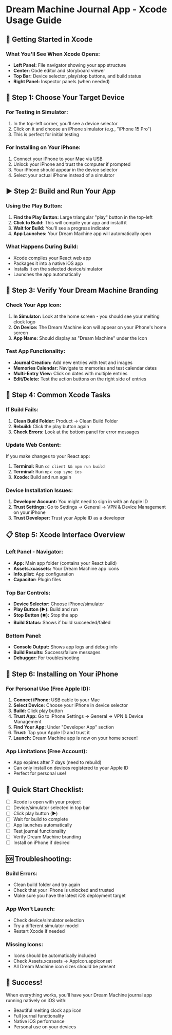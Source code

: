 # Dream Machine Journal App - Xcode Usage Guide

## 🎯 **Getting Started in Xcode**

### **What You'll See When Xcode Opens:**
- **Left Panel:** File navigator showing your app structure
- **Center:** Code editor and storyboard viewer
- **Top Bar:** Device selector, play/stop buttons, and build status
- **Right Panel:** Inspector panels (when needed)

## 📱 **Step 1: Choose Your Target Device**

### **For Testing in Simulator:**
1. In the top-left corner, you'll see a device selector
2. Click on it and choose an iPhone simulator (e.g., "iPhone 15 Pro")
3. This is perfect for initial testing

### **For Installing on Your iPhone:**
1. Connect your iPhone to your Mac via USB
2. Unlock your iPhone and trust the computer if prompted
3. Your iPhone should appear in the device selector
4. Select your actual iPhone instead of a simulator

## ▶️ **Step 2: Build and Run Your App**

### **Using the Play Button:**
1. **Find the Play Button:** Large triangular "play" button in the top-left
2. **Click to Build:** This will compile your app and install it
3. **Wait for Build:** You'll see a progress indicator
4. **App Launches:** Your Dream Machine app will automatically open

### **What Happens During Build:**
- Xcode compiles your React web app
- Packages it into a native iOS app
- Installs it on the selected device/simulator
- Launches the app automatically

## 🎨 **Step 3: Verify Your Dream Machine Branding**

### **Check Your App Icon:**
1. **In Simulator:** Look at the home screen - you should see your melting clock logo
2. **On Device:** The Dream Machine icon will appear on your iPhone's home screen
3. **App Name:** Should display as "Dream Machine" under the icon

### **Test App Functionality:**
- **Journal Creation:** Add new entries with text and images
- **Memories Calendar:** Navigate to memories and test calendar dates
- **Multi-Entry View:** Click on dates with multiple entries
- **Edit/Delete:** Test the action buttons on the right side of entries

## 🔧 **Step 4: Common Xcode Tasks**

### **If Build Fails:**
1. **Clean Build Folder:** Product → Clean Build Folder
2. **Rebuild:** Click the play button again
3. **Check Errors:** Look at the bottom panel for error messages

### **Update Web Content:**
If you make changes to your React app:
1. **Terminal:** Run `cd client && npm run build`
2. **Terminal:** Run `npx cap sync ios`
3. **Xcode:** Build and run again

### **Device Installation Issues:**
1. **Developer Account:** You might need to sign in with an Apple ID
2. **Trust Settings:** Go to Settings → General → VPN & Device Management on your iPhone
3. **Trust Developer:** Trust your Apple ID as a developer

## 📋 **Step 5: Xcode Interface Overview**

### **Left Panel - Navigator:**
- **App:** Main app folder (contains your React build)
- **Assets.xcassets:** Your Dream Machine app icons
- **Info.plist:** App configuration
- **Capacitor:** Plugin files

### **Top Bar Controls:**
- **Device Selector:** Choose iPhone/simulator
- **Play Button (▶️):** Build and run
- **Stop Button (⏹️):** Stop the app
- **Build Status:** Shows if build succeeded/failed

### **Bottom Panel:**
- **Console Output:** Shows app logs and debug info
- **Build Results:** Success/failure messages
- **Debugger:** For troubleshooting

## 🚀 **Step 6: Installing on Your iPhone**

### **For Personal Use (Free Apple ID):**
1. **Connect iPhone:** USB cable to your Mac
2. **Select Device:** Choose your iPhone in device selector
3. **Build:** Click play button
4. **Trust App:** Go to iPhone Settings → General → VPN & Device Management
5. **Find Your App:** Under "Developer App" section
6. **Trust:** Tap your Apple ID and trust it
7. **Launch:** Dream Machine app is now on your home screen!

### **App Limitations (Free Account):**
- App expires after 7 days (need to rebuild)
- Can only install on devices registered to your Apple ID
- Perfect for personal use!

## 🎯 **Quick Start Checklist:**

- [ ] Xcode is open with your project
- [ ] Device/simulator selected in top bar
- [ ] Click play button (▶️)
- [ ] Wait for build to complete
- [ ] App launches automatically
- [ ] Test journal functionality
- [ ] Verify Dream Machine branding
- [ ] Install on iPhone if desired

## 🆘 **Troubleshooting:**

### **Build Errors:**
- Clean build folder and try again
- Check that your iPhone is unlocked and trusted
- Make sure you have the latest iOS deployment target

### **App Won't Launch:**
- Check device/simulator selection
- Try a different simulator model
- Restart Xcode if needed

### **Missing Icons:**
- Icons should be automatically included
- Check Assets.xcassets → AppIcon.appiconset
- All Dream Machine icon sizes should be present

## 🎉 **Success!**
When everything works, you'll have your Dream Machine journal app running natively on iOS with:
- Beautiful melting clock app icon
- Full journal functionality
- Native iOS performance
- Personal use on your devices 